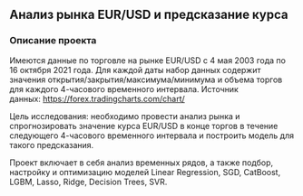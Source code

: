 ## Анализ рынка EUR/USD и предсказание курса

### Описание проекта
Имеются данные по торговле на рынке EUR/USD с 4 мая 2003 года по 16 октября 2021 года. Для каждой даты набор данных содержит значения открытия/закрытия/максимума/минимума и объема торгов для каждого 4-часового временного интервала.
Источник данных: https://forex.tradingcharts.com/chart/

Цель исследования: необходимо провести анализ рынка и спрогнозировать значение курса EUR/USD в конце торгов в течение следующего 4-часового временного интервала и построить модель для такого предсказания.

Проект включает в себя анализ временных рядов, а также подбор, настройку и оптимизацию моделей Linear Regression, SGD, CatBoost, LGBM, Lasso, Ridge, Decision Trees, SVR.
